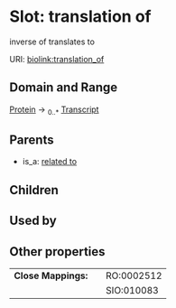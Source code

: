 
# Slot: translation of


inverse of translates to

URI: [biolink:translation_of](https://w3id.org/biolink/vocab/translation_of)


## Domain and Range

[Protein](Protein.md) &#8594;  <sub>0..\*</sub> [Transcript](Transcript.md)

## Parents

 *  is_a: [related to](related_to.md)

## Children


## Used by


## Other properties

|  |  |  |
| --- | --- | --- |
| **Close Mappings:** | | RO:0002512 |
|  | | SIO:010083 |

